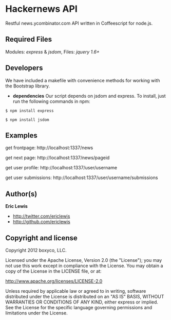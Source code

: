 # Hackernews API

Restful news.ycombinator.com API written in Coffeescript for node.js.

## Required Files
Modules: *express* & *jsdom*, Files: *jquery 1.6+*

## Developers
We have included a makefile with convenience methods for working with the Bootstrap library.

+ **dependencies** 
Our script depends on jsdom and express. To install, just run the following commands in npm:
```
$ npm install express
```

```
$ npm install jsdom
```

## Examples
get frontpage: http://localhost:1337/news

get next page: http://localhost:1337/news/pageid

get user profile: http://localhost:1337/user/username

get user submissions: http://localhost:1337/user/username/submissions

## Author(s)

**Eric Lewis**

+ http://twitter.com/ericlewis
+ http://github.com/ericlewis

## Copyright and license
Copyright 2012 boxyco, LLC.

Licensed under the Apache License, Version 2.0 (the "License"); you may not use this work except in compliance with the License. You may obtain a copy of the License in the LICENSE file, or at:

http://www.apache.org/licenses/LICENSE-2.0

Unless required by applicable law or agreed to in writing, software distributed under the License is distributed on an "AS IS" BASIS, WITHOUT WARRANTIES OR CONDITIONS OF ANY KIND, either express or implied. See the License for the specific language governing permissions and limitations under the License.